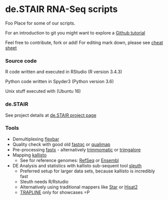 # de.STAIR RNA-Seq scripts

Foo Place for some of our scripts.

For an introduction to git you might want to explore a [Github tutorial](https://www.atlassian.com/git/tutorials/comparing-workflows)

Feel free to contribute, fork or add! For editing mark down, please see [cheat sheet](https://github.com/adam-p/markdown-here/wiki/Markdown-Cheatsheet)


### Source code

R code written and executed in RStudio (R version 3.4.3)

Python code written in Spyder3 (Python version 3.6)

Unix stuff executed with (Ubuntu 16)


### de.STAIR

See project details at [de.STAIR project page](http://destair.bioinf.uni-leipzig.de/)


### Tools

* Demultiplexing [flexbar](https://github.com/seqan/flexbar)
* Quality check with good old [fastqc](https://www.bioinformatics.babraham.ac.uk/projects/fastqc/) or [qualimap](http://qualimap.bioinfo.cipf.es/)
* Pre-processing [fastx](http://hannonlab.cshl.edu/fastx_toolkit/) - alternatively [trimmomatic](http://www.usadellab.org/cms/?page=trimmomatic) or [trimgalore](https://www.bioinformatics.babraham.ac.uk/projects/trim_galore/)
* Mapping [kallisto](https://pachterlab.github.io/kallisto/download.html)
  * See for reference genomes: [RefSeq](https://www.ncbi.nlm.nih.gov/refseq/) or [Ensembl](http://www.ensembl.org/info/data/ftp/index.html)
* DE Analysis and statistics with kallisto sub-sequent tool [sleuth](https://pachterlab.github.io/kallisto/download.html)
  * Preferred setup for larger data sets, because kallisto is incredibly fast
  * Sleuth needs R/Rstudio
  * Alternatively using traditional mappers like [Star](https://github.com/alexdobin/STAR) or [Hisat2](http://www.ccb.jhu.edu/software/hisat/index.shtml)
  * [TRAPLINE](https://usegalaxy.org/u/mwolfien/p/trapline---manual) only for showcases =P

